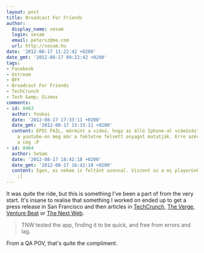 ```yaml
---
layout: post
title: Broadcast For Friends
author:
  display_name: sesam
  login: sesam
  email: petersz@me.com
  url: http://sesam.hu
date: '2012-08-17 11:22:42 +0200'
date_gmt: '2012-08-17 09:22:42 +0200'
tags:
- Facebook
- Ustream
- BFF
- Broadcast For Friends
- TechCrunch
- Tech &amp; Gizmos
comments:
- id: 8463
  author: Youkai
  date: '2012-08-17 17:33:11 +0200'
  date_gmt: '2012-08-17 15:33:11 +0200'
  content: EPIC FAIL, mármint a videó, hogy az álló Iphone-al videózást reklámozzák,
    a youtube-on meg már a fektetve felvett anyagot mutatják. Erre azért ügyelhetne
    a cég :P
- id: 8464
  author: SeSam
  date: '2012-08-17 18:42:18 +0200'
  date_gmt: '2012-08-17 16:42:18 +0200'
  content: Igen, ez nekem is feltűnt azonnal. Viszont az a mi playerünk ott a Facebookon.
    ;]
---
```


It was quite the ride, but this is something I've been a part of from the very start. It's insane to realise that something I worked on ended up to get a press release in San Francisco and then articles in [TechCrunch](http://techcrunch.com/2012/08/16/ustreams-broadcast-for-friends-app-brings-live-iphone-video-to-facebook), [The Verge](http://www.theverge.com/2012/8/16/3248321/bff-ustream-iphone-broadcasting-app), [Venture Beat](http://venturebeat.com/2012/08/16/ustreams-new-broadcast-for-friends-iphone-app-streams-video-directly-to-facebook) or [The Next Web](http://thenextweb.com/apps/2012/08/17/ustream-announces-broadcast-friends-instagram-live-video).

> TNW tested the app, finding it to be quick, and free from errors and lag.

From a QA POV, that's quite the compliment.
